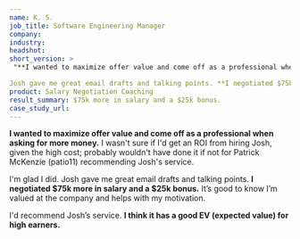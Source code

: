 ```yaml
---
name: K. S.
job_title: Software Engineering Manager
company: 
industry: 
headshot: 
short_version: >
 "**I wanted to maximize offer value and come off as a professional when asking for more money.** I wasn't sure if I'd get an ROI from hiring Josh, given the high cost.

Josh gave me great email drafts and talking points. **I negotiated $75k more in salary and a $25k bonus.** It’s good to know I’m valued at the company and helps with my motivation."
product: Salary Negotiation Coaching
result_summary: $75k more in salary and a $25k bonus.
case_study_url: 
---
```


**I wanted to maximize offer value and come off as a professional when asking for more money.** I wasn't sure if I'd get an ROI from hiring Josh, given the high cost; probably wouldn't have done it if not for Patrick McKenzie (patio11) recommending Josh's service.

I'm glad I did. Josh gave me great email drafts and talking points. **I negotiated $75k more in salary and a $25k bonus.** It’s good to know I’m valued at the company and helps with my motivation.

I'd recommend Josh’s service. **I think it has a good EV (expected value) for high earners.**